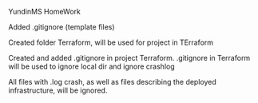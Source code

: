 YundinMS HomeWork

Added .gitignore (template files)

Created folder Terraform, will be used for project in TErraform 

Created and added .gitignore in project Terraform. 
.gitignore in Terraform will be used to ignore local dir and ignore crashlog 

All files with .log crash, as well as files describing the deployed infrastructure, will be ignored.
